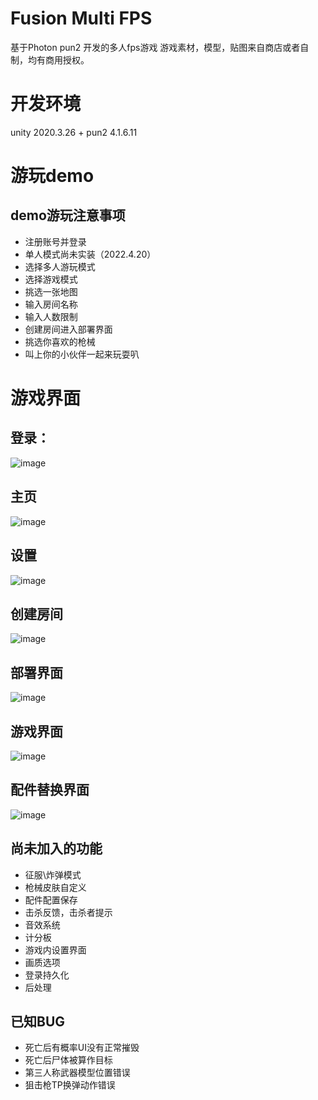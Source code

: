 # Fusion Multi FPS
 基于Photon pun2 开发的多人fps游戏
游戏素材，模型，贴图来自商店或者自制，均有商用授权。

# 开发环境
unity 2020.3.26 + pun2 4.1.6.11

# 游玩demo
## demo游玩注意事项

+ 注册账号并登录
+ 单人模式尚未实装（2022.4.20）
+ 选择多人游玩模式
+ 选择游戏模式
+ 挑选一张地图
+ 输入房间名称
+ 输入人数限制
+ 创建房间进入部署界面
+ 挑选你喜欢的枪械
+ 叫上你的小伙伴一起来玩耍叭

# 游戏界面

## 登录：
![image](https://user-images.githubusercontent.com/77834400/164201392-3dce6729-4bcc-402e-bbe0-1a992b6ae073.png)
## 主页
![image](https://user-images.githubusercontent.com/77834400/164201413-bd570e1c-de39-4e7c-ba0e-577c743bbf95.png)
## 设置
![image](https://user-images.githubusercontent.com/77834400/164201682-6dc668be-d7fa-4a9b-be91-def75deb8ebf.png)

## 创建房间
![image](https://user-images.githubusercontent.com/77834400/164201717-5dafc495-9365-4206-9c5c-1551b0dcdc04.png)

## 部署界面
![image](https://user-images.githubusercontent.com/77834400/164201753-47e9f767-3e69-4518-adf1-2ca4559e7fef.png)

## 游戏界面
![image](https://user-images.githubusercontent.com/77834400/164201796-cf6d932c-5295-40ff-99a0-ca0aaeb18b21.png)

## 配件替换界面
![image](https://user-images.githubusercontent.com/77834400/164201826-267d827e-b5fd-49bb-91b4-d41359eeef7d.png)



## 尚未加入的功能
- 征服\炸弹模式
- 枪械皮肤自定义
- 配件配置保存
- 击杀反馈，击杀者提示
- 音效系统
- 计分板
- 游戏内设置界面
- 画质选项
- 登录持久化
- 后处理


## 已知BUG
+ 死亡后有概率UI没有正常摧毁
+ 死亡后尸体被算作目标
+ 第三人称武器模型位置错误
+ 狙击枪TP换弹动作错误











